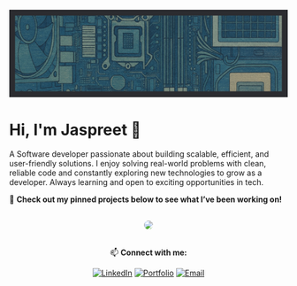 <p align="center">
  <img src="banner.png" alt="banner" style="max-width: 100%; height: auto;">
</p>

# Hi, I'm Jaspreet 👋  

A Software developer passionate about building scalable, efficient, and user-friendly solutions. I enjoy solving real-world problems with clean, reliable code and constantly exploring new technologies to grow as a developer. Always learning and open to exciting opportunities in tech.  

📌 **Check out my **pinned projects** below to see what I’ve been working on!**










##

<div align="center">
<img src="https://github-readme-activity-graph.vercel.app/graph?username=JaspreetJ117&theme=high-contrast&hide_border=false" style="border-radius: 15px;">
</div>


##

<div align="center">

📫 **Connect with me:**  

[![LinkedIn](https://img.shields.io/badge/LinkedIn-0A66C2?style=for-the-badge&logo=linkedin&logoColor=white)](https://www.linkedin.com/in/jaspreetj117/)
[![Portfolio](https://img.shields.io/badge/Portfolio-000000?style=for-the-badge&logo=vercel&logoColor=white)](https://jjawanda.me)
[![Email](https://img.shields.io/badge/Email-D14836?style=for-the-badge&logo=gmail&logoColor=white)](mailto:JaspreetJawanda@proton.me)

</div>
